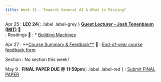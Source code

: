 ```yaml
---
title: Week 13 - Towards General AI & What is Missing?
---
```


Apr 25
: **LEC 24**{: .label .label-grey } **[Guest Lecturer - Josh Tenenbaum (MIT)](https://harvard.hosted.panopto.com/Panopto/Pages/Viewer.aspx?id=f0d58535-5f51-48ba-8553-ae2b016125d2)** 🎥  
: Readings 📖
: * [Building Machines](https://canvas.harvard.edu/files/14825167/download?download_frd=1) 

Apr 27
:  **[Course Summary & Feedback**](https://harvard.hosted.panopto.com/Panopto/Pages/Viewer.aspx?id=16a7191f-97a8-4558-823f-ae2b016125ec) 🎥
: [End-of-year course feedback form](https://forms.gle/5Zty8GS2mdzYQLiW7)

Section
: No section this week!

May 9
: **FINAL PAPER DUE @ 11:59pm**{: .label .label-red }
    : [Submit FINAL PAPER](https://canvas.harvard.edu/courses/97916/assignments/532852)


